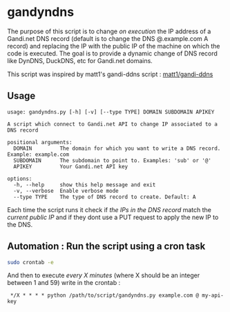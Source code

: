 # gandyndns
The purpose of this script is to change *on execution* the IP address of a Gandi.net DNS record (default is to change the DNS @.example.com A record) 
and replacing the IP with the public IP of the machine on which the code is executed. The goal is to provide a dynamic change of DNS record like DynDNS, DuckDNS, etc for Gandi.net domains.

This script was inspired by matt1's gandi-ddns script : [matt1/gandi-ddns](https://github.com/matt1/gandi-ddns)

## Usage

```
usage: gandyndns.py [-h] [-v] [--type TYPE] DOMAIN SUBDOMAIN APIKEY

A script which connect to Gandi.net API to change IP associated to a DNS record

positional arguments:
  DOMAIN         The domain for which you want to write a DNS record. Example: example.com
  SUBDOMAIN      The subdomain to point to. Examples: 'sub' or '@'
  APIKEY         Your Gandi.net API key

options:
  -h, --help     show this help message and exit
  -v, --verbose  Enable verbose mode
  --type TYPE    The type of DNS record to create. Default: A
```

Each time the script runs it check if *the IPs in the DNS record* match the *current public IP* and if they dont use a PUT request to apply the new IP to the DNS.

## Automation : **Run the script using a cron task**

```bash
sudo crontab -e
```

And then to execute *every X minutes* (where X should be an integer between 1 and 59) write in the crontab :  

```
 */X * * * * python /path/to/script/gandyndns.py example.com @ my-api-key
```

